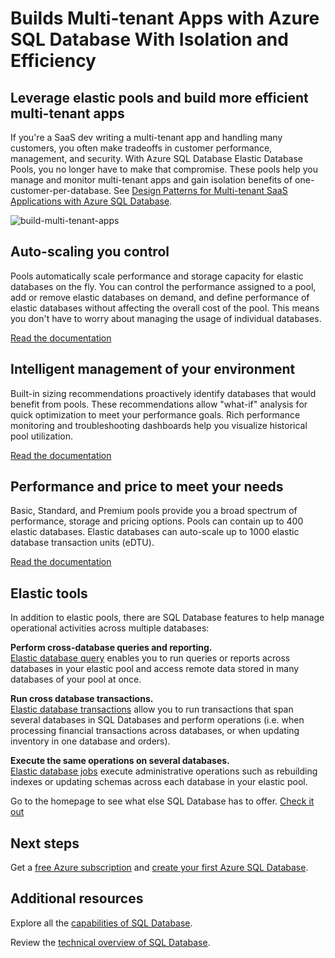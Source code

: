 <properties
   pageTitle="Azure SQL Database Builds Multi-Tenant Apps With Isolation and Efficiency"
   description="Learn how SQL Database builds multi-tenant apps"
   keywords=""
   services="sql-database"
   documentationCenter=""
   authors="CarlRabeler"
   manager="jhubbard"
   editor=""/>

<tags
   ms.service="sql-database"
   ms.devlang="NA"
   ms.topic="article"
   ms.tgt_pltfrm="NA"
   ms.workload="data-management"
   ms.date="10/13/2016"
   ms.author="carlrab"/>

# <a name="builds-multi-tenant-apps-with-azure-sql-database-with-isolation-and-efficiency"></a>Builds Multi-tenant Apps with Azure SQL Database With Isolation and Efficiency

## <a name="leverage-elastic-pools-and-build-more-efficient-multi-tenant-apps"></a>Leverage elastic pools and build more efficient multi-tenant apps

If you're a SaaS dev writing a multi-tenant app and handling many customers, you often make tradeoffs in customer performance, management, and security. With Azure SQL Database Elastic Database Pools, you no longer have to make that compromise. These pools help you manage and monitor multi-tenant apps and gain isolation benefits of one-customer-per-database. See [Design Patterns for Multi-tenant SaaS Applications with Azure SQL Database](sql-database-design-patterns-multi-tenancy-saas-applications.md).

![build-multi-tenant-apps](./media/sql-database-build-multi-tenant-apps/sql-database-build-multi-tenant-apps.png)

## <a name="auto-scaling-you-control"></a>Auto-scaling you control

Pools automatically scale performance and storage capacity for elastic databases on the fly. You can control the performance assigned to a pool, add or remove elastic databases on demand, and define performance of elastic databases without affecting the overall cost of the pool. This means you don't have to worry about managing the usage of individual databases.

[Read the documentation](sql-database-elastic-pool.md)

## <a name="intelligent-management-of-your-environment"></a>Intelligent management of your environment

Built-in sizing recommendations proactively identify databases that would benefit from pools. These recommendations allow "what-if" analysis for quick optimization to meet your performance goals. Rich performance monitoring and troubleshooting dashboards help you visualize historical pool utilization.

[Read the documentation](sql-database-elastic-pool-guidance.md)

## <a name="performance-and-price-to-meet-your-needs"></a>Performance and price to meet your needs

Basic, Standard, and Premium pools provide you a broad spectrum of performance, storage and pricing options. Pools can contain up to 400 elastic databases. Elastic databases can auto-scale up to 1000 elastic database transaction units (eDTU).

[Read the documentation](https://azure.microsoft.com/pricing/details/sql-database/?b=16.50)

## <a name="elastic-tools"></a>Elastic tools

In addition to elastic pools, there are SQL Database features to help manage operational activities across multiple databases:

**Perform cross-database queries and reporting.**  
[Elastic database query](sql-database-elastic-query-overview.md) enables you to run queries or reports across databases in your elastic pool and access remote data stored in many databases of your pool at once.

**Run cross database transactions.**  
[Elastic database transactions](sql-database-elastic-transactions-overview.md) allow you to run transactions that span several databases in SQL Databases and perform operations (i.e. when processing financial transactions across databases, or when updating inventory in one database and orders).

**Execute the same operations on several databases.**  
[Elastic database jobs](sql-database-elastic-jobs-overview.md) execute administrative operations such as rebuilding indexes or updating schemas across each database in your elastic pool.

Go to the homepage to see what else SQL Database has to offer.
[Check it out](https://azure.microsoft.com/services/sql-database/) 

## <a name="next-steps"></a>Next steps

Get a [free Azure subscription](https://azure.microsoft.com/get-started/) and [create your first Azure SQL Database](sql-database-get-started.md).

## <a name="additional-resources"></a>Additional resources

Explore all the [capabilities of SQL Database](https://azure.microsoft.com/services/sql-database/).
 
Review the [technical overview of SQL Database](sql-database-technical-overview.md).  
